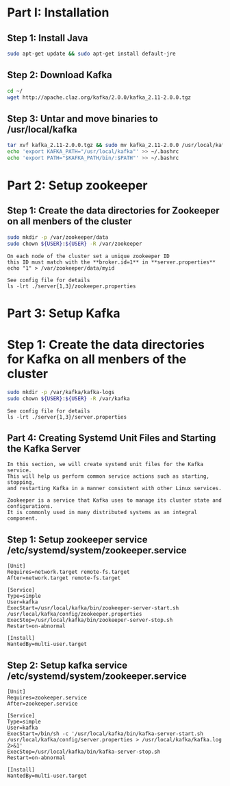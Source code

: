 
# Part I: Installation


## Step 1: Install Java

```bash
sudo apt-get update && sudo apt-get install default-jre
```

## Step 2: Download Kafka

```bash
cd ~/
wget http://apache.claz.org/kafka/2.0.0/kafka_2.11-2.0.0.tgz
```

## Step 3: Untar and move binaries to /usr/local/kafka

```bash
tar xvf kafka_2.11-2.0.0.tgz && sudo mv kafka_2.11-2.0.0 /usr/local/kafka
echo 'export KAFKA_PATH="/usr/local/kafka"' >> ~/.bashrc
echo 'export PATH="$KAFKA_PATH/bin/:$PATH"' >> ~/.bashrc
```

# Part 2: Setup zookeeper

## Step 1: Create the data directories for Zookeeper on all menbers of the cluster

```bash
sudo mkdir -p /var/zookeeper/data
sudo chown ${USER}:${USER} -R /var/zookeeper
```

    On each node of the cluster set a unique zookeeper ID
    this ID must match with the **broker.id=1** in **server.properties**
    echo "1" > /var/zookeeper/data/myid

    See config file for details
    ls -lrt ./server{1,3}/zookeeper.properties


# Part 3: Setup Kafka

# Step 1: Create the data directories for Kafka on all menbers of the cluster

```bash
sudo mkdir -p /var/kafka/kafka-logs
sudo chown ${USER}:${USER} -R /var/kafka
```

    See config file for details
    ls -lrt ./server{1,3}/server.properties

## Part 4: Creating Systemd Unit Files and Starting the Kafka Server

    In this section, we will create systemd unit files for the Kafka service.
    This will help us perform common service actions such as starting, stopping,
    and restarting Kafka in a manner consistent with other Linux services.

    Zookeeper is a service that Kafka uses to manage its cluster state and configurations.
    It is commonly used in many distributed systems as an integral component.


## Step 1: Setup zookeeper service /etc/systemd/system/zookeeper.service

```
[Unit]
Requires=network.target remote-fs.target
After=network.target remote-fs.target

[Service]
Type=simple
User=kafka
ExecStart=/usr/local/kafka/bin/zookeeper-server-start.sh /usr/local/kafka/config/zookeeper.properties
ExecStop=/usr/local/kafka/bin/zookeeper-server-stop.sh
Restart=on-abnormal

[Install]
WantedBy=multi-user.target
```


## Step 2: Setup kafka service /etc/systemd/system/zookeeper.service

```
[Unit]
Requires=zookeeper.service
After=zookeeper.service

[Service]
Type=simple
User=kafka
ExecStart=/bin/sh -c '/usr/local/kafka/bin/kafka-server-start.sh /usr/local/kafka/config/server.properties > /usr/local/kafka/kafka.log 2>&1'
ExecStop=/usr/local/kafka/bin/kafka-server-stop.sh
Restart=on-abnormal

[Install]
WantedBy=multi-user.target
```
